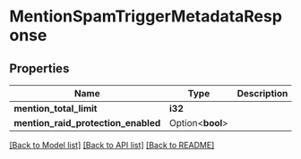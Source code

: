 # MentionSpamTriggerMetadataResponse

## Properties

Name | Type | Description | Notes
------------ | ------------- | ------------- | -------------
**mention_total_limit** | **i32** |  | 
**mention_raid_protection_enabled** | Option<**bool**> |  | [optional]

[[Back to Model list]](../README.md#documentation-for-models) [[Back to API list]](../README.md#documentation-for-api-endpoints) [[Back to README]](../README.md)



